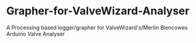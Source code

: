 # Grapher-for-ValveWizard-Analyser
A Processing based logger/grapher for ValveWizard's/Merlin Blencowes Arduino Valve Analyser
